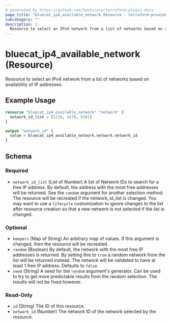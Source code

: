 ```yaml
---
# generated by https://github.com/hashicorp/terraform-plugin-docs
page_title: "bluecat_ip4_available_network Resource - terraform-provider-bluecat"
subcategory: ""
description: |-
  Resource to select an IPv4 network from a list of networks based on availability of IP addresses.
---
```


# bluecat_ip4_available_network (Resource)

Resource to select an IPv4 network from a list of networks based on availability of IP addresses.

## Example Usage

```terraform
resource "bluecat_ip4_available_network" "network" {
  network_id_list = [1234, 5678, 9101]
}

output "network_id" {
  value = bluecat_ip4_available_network.network.network_id
}
```

<!-- schema generated by tfplugindocs -->
## Schema

### Required

- `network_id_list` (List of Number) A list of Network IDs to search for a free IP address. By default, the address with the most free addresses will be returned. See the `random` argument for another selection method. The resource will be recreated if the network_id_list is changed. You may want to use a `lifecycle` customization to ignore changes to the list after resource creation so that a new network is not selected if the list is changed.

### Optional

- `keepers` (Map of String) An arbitrary map of values. If this argument is changed, then the resource will be recreated.
- `random` (Boolean) By default, the network with the most free IP addresses is returned. By setting this to `true` a random network from the list will be returned instead. The network will be validated to have at least 1 free IP address. Defaults to `false`.
- `seed` (String) A seed for the `random` argument's generator. Can be used to try to get more predictable results from the random selection. The results will not be fixed however.

### Read-Only

- `id` (String) The ID of this resource.
- `network_id` (Number) The network ID of the network selected by the resource.


